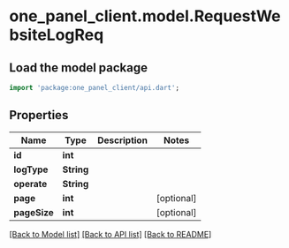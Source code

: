 # one_panel_client.model.RequestWebsiteLogReq

## Load the model package
```dart
import 'package:one_panel_client/api.dart';
```

## Properties
Name | Type | Description | Notes
------------ | ------------- | ------------- | -------------
**id** | **int** |  | 
**logType** | **String** |  | 
**operate** | **String** |  | 
**page** | **int** |  | [optional] 
**pageSize** | **int** |  | [optional] 

[[Back to Model list]](../README.md#documentation-for-models) [[Back to API list]](../README.md#documentation-for-api-endpoints) [[Back to README]](../README.md)


